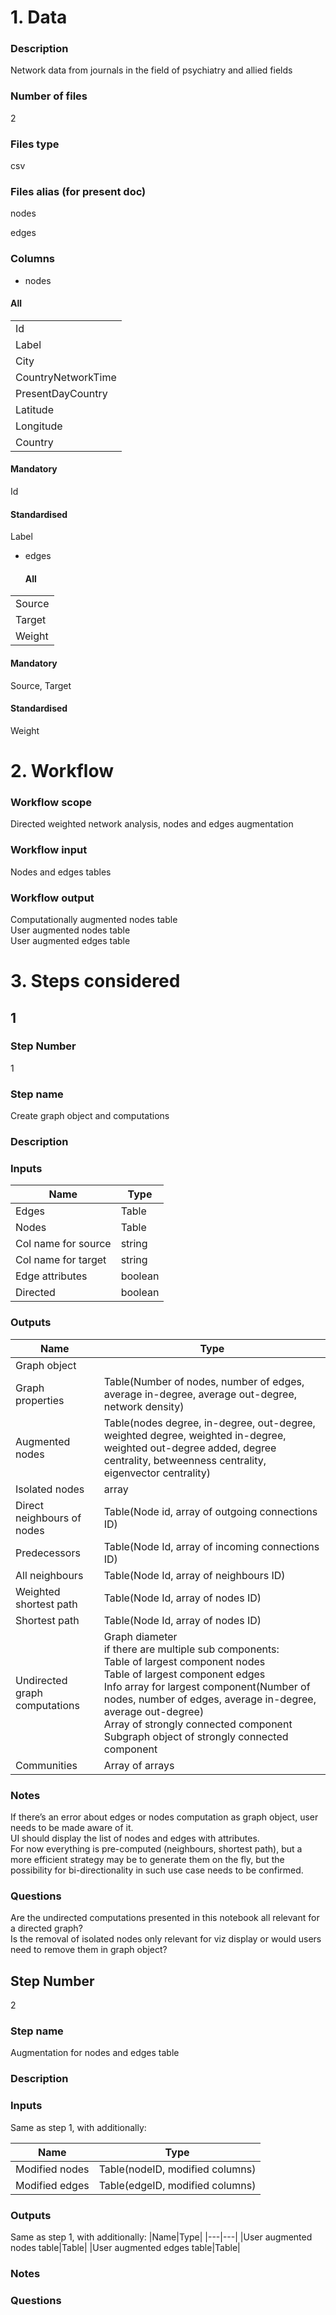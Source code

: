 # 1. Data
### Description
Network data from journals in the field of psychiatry and allied fields
### Number of files
2
### Files type
csv
### Files alias (for present doc)
nodes

edges
### Columns
* nodes
#### All
||
|---|
|Id|
|Label|
|City|
|CountryNetworkTime|
|PresentDayCountry|
|Latitude|
|Longitude|
|Country|

#### Mandatory
Id

#### Standardised
Label

* edges
  #### All
||
|---|
|Source|
|Target|
|Weight|

#### Mandatory
Source, Target

#### Standardised
Weight


# 2. Workflow

### Workflow scope
Directed weighted network analysis, nodes and edges augmentation

### Workflow input
Nodes and edges tables

### Workflow output
Computationally augmented nodes table</br>
User augmented nodes table</br>
User augmented edges table</br>

# 3. Steps considered

## 1
### Step Number
1
### Step name
Create graph object and computations
### Description


### Inputs

|Name|Type|
|---|---|
|Edges|Table|
|Nodes|Table|
|Col name for source|string|
|Col name for target|string|
|Edge attributes|boolean|
|Directed|boolean|

### Outputs

|Name|Type|
|---|---|
|Graph object||
|Graph properties|Table(Number of nodes, number of edges, average in-degree, average out-degree, network density)|
|Augmented nodes|Table(nodes degree, in-degree, out-degree, weighted degree, weighted in-degree, weighted out-degree added, degree centrality, betweenness centrality, eigenvector centrality)|
|Isolated nodes|array|
|Direct neighbours of nodes|Table(Node id, array of outgoing connections ID)|
|Predecessors|Table(Node Id, array of incoming connections ID)|
|All neighbours|Table(Node Id, array of neighbours ID)|
|Weighted shortest path|Table(Node Id, array of nodes ID)|
|Shortest path|Table(Node Id, array of nodes ID)|
|Undirected graph computations|Graph diameter</br>if there are multiple sub components:</br>Table of largest component nodes</br>Table of largest component edges</br>Info array for largest component(Number of nodes, number of edges, average in-degree, average out-degree)</br>Array of strongly connected component</br>Subgraph object of strongly connected component|
|Communities|Array of arrays|

### Notes
If there’s an error about edges or nodes computation as graph object, user needs to be made aware of it.</br>
UI should display the list of nodes and edges with attributes.</br>
For now everything is pre-computed (neighbours, shortest path), but a more efficient strategy may be to generate them on the fly, but the possibility for bi-directionality in such use case needs to be confirmed.

### Questions
Are the undirected computations presented in this notebook all relevant for a directed graph?</br>
Is the removal of isolated nodes only relevant for viz display or would users need to remove them in graph object?

## Step Number
2

### Step name
Augmentation for nodes and edges table
### Description

### Inputs
Same as step 1, with additionally:

|Name|Type|
|---|---|
|Modified nodes|Table(nodeID, modified columns)|
|Modified edges|Table(edgeID, modified columns)|

### Outputs
Same as step 1, with additionally:
|Name|Type|
|---|---|
|User augmented nodes table|Table|
|User augmented edges table|Table|

### Notes

### Questions